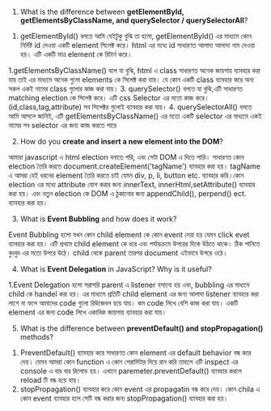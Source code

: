 <!-- question 01 -->
01. What is the difference between **getElementById, getElementsByClassName, and querySelector / querySelectorAll**?
<!-- answer 01 -->
1. getElementById()
বলতে আমি যেইটুকু বুঝি তা হলো, getElementById() এর মাধ্যমে কোন নির্দিষ্ট id দেওয়া একটি element সিলেক্ট করে। html এর মধ্যে id সাধারণত আলাদা আলাদা নাম দেওয়া হয়। এটি একটি মাত্র element কে রিটার্ন করে।

1.getElementsByClassName()
বলে যা বুঝি, html এ class সাধারণত অনেক জায়গায় ব্যাবহার করা যায় তাই এর মাধ্যমে অনেক গুলো elements কে সিলেক্ট করা যায়। যে কোন একটি class ব্যাবহার করে অন্য সকল একই নামের class গুলোর কাজ করা যায়।
3. querySelector()
বলতে যা বুঝি,এটি সাধারণত matching election কে সিলেক্ট করে। এটি css Selector এর মতো কাজ করে। (id,class,tag,attribute) সব সিলেক্টর গুলোই ব্যাবহার করা যায়।
4. querySelectorAll()
বলতে আমি আসলে জানিই, এটি 
getElementsByClassName() এর মতো একটি selector এর মাধ্যমে একই নামের সব selector এর জন্য কাজ করতে পারে


<!-- question 02 -->
02. How do you **create and insert a new element into the DOM**?

<!-- answer 02 -->
আমারা javascript এ html election বনাতে পরি, এবং সেটা DOM এ দিতে পারি। সাধারণত কোন election তৈরি করতে  document.createElement('tagName') ব্যাবহার করা হয়।  tagName এ আমরা যেই ধরনের element তৈরি করতে চাই যেমন div, p, li, button etc. ব্যাবহার করি।কোন election এর মধ্যে attribute যোগ করার জন্য innerText, innerHtml,setAttribute() ব্যাবহার করা হয়। এবং নতুন election কে DOM এ ঠুকানোর জন্য appendChild(), perpend() ect. ব্যাবহার করা হয়।


<!-- question 03 -->
03. What is **Event Bubbling** and how does it work?
<!-- answer 03 -->
Event Bubbling হলো যখন কোন child element কে কোন event দেয়া হয় যেমন click evet ব্যাবহার করা হয়। এটি প্রথমে child element কে ধরে এবং পর্যায়ক্রমে উপরের দিকে উঠতে থাকে। ঠিক পানিতে বুদবুদ এর মতো উপরে উঠে। child থেকে parent তারপর document এইভাবে উপরে ওঠে।


<!-- question 04 -->
04. What is **Event Delegation** in JavaScript? Why is it useful?
<!-- answer 04 -->
1.Event Delegation 
হলো সরাসরি parent এ listener বসানো হয় এবং, bubbling এর মাধ্যমে  child কে handel করা হয়। এর মাধ্যমে প্রতিটি child element এর জন্য আলাদা listener ব্যাবহার করা লাগে না ফলে আমাদের  code গুলো রিউজেবল হয়ে যায়।  কম code লিখে বেশি কাজ করা যায়। একটি element এর জন্য code লিখে একাধিক জায়গায় ব্যাবহার করা যায়।


<!-- question 05 -->
05. What is the difference between **preventDefault() and stopPropagation()** methods?
<!-- answer 05 -->
1. PreventDefault() 
 ব্যাবহার করে সাধারণত কোন element এর default behavior বন্ধ করে দেয়। যেমন আমরা কোন function এ কোন পেরামিটার দিয়ে রান করি তাহলে এটি inspect এর console এ বার বার রিলোড হয়।  এখানে paremeter.preventDefault() ব্যাবহার করলে reload টি বন্ধ হয়ে যায়।
2. stopPropagation() 
ব্যাবহার করে কোন event এর propagatin বন্ধ করে দেয়। কোন chila এ কোন event ব্যাবহার হলে সেটি বন্ধ করার জন্য stopPropagation() ব্যাবহার করা হয়।
